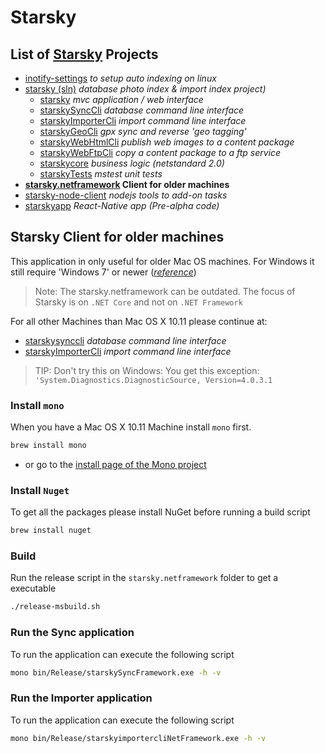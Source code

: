 # Starsky
## List of [Starsky](../readme.md) Projects
 * [inotify-settings](../inotify-settings/readme.md) _to setup auto indexing on linux_
 * [starsky (sln)](../starsky/readme.md) _database photo index & import index project)_
    * [starsky](../starsky/starsky/readme.md)  _mvc application / web interface_
    * [starskySyncCli](../starsky/starskysynccli/readme.md)  _database command line interface_
    * [starskyImporterCli](../starsky/starskyimportercli/readme.md)  _import command line interface_
    * [starskyGeoCli](../starsky/starskygeocli/readme.md)  _gpx sync and reverse 'geo tagging'_
    * [starskyWebHtmlCli](../starsky/starskywebhtmlcli/readme.md)  _publish web images to a content package_
    * [starskyWebFtpCli](../starsky/starskywebftpcli/readme.md)  _copy a content package to a ftp service_
    * [starskycore](../starsky/starskycore/readme.md) _business logic (netstandard 2.0)_
    * [starskyTests](../starsky/starskyTests/readme.md)  _mstest unit tests_
 * __[starsky.netframework](../starsky.netframework/readme.md) Client for older machines__
 * [starsky-node-client](../starsky-node-client/readme.md) _nodejs tools to add-on tasks_
 * [starskyapp](../starskyapp/readme.md) _React-Native app (Pre-alpha code)_

## Starsky Client for older machines

This application in only useful for older Mac OS machines. For Windows it still require 'Windows 7' or newer (_[reference](https://docs.microsoft.com/en-us/dotnet/framework/get-started/system-requirements)_)

> Note: The starsky.netframework can be outdated. The focus of Starsky is on `.NET Core` and not on `.NET Framework`

For all other Machines than Mac OS X 10.11 please continue at:
- [starskysynccli](../starsky/starskysynccli/readme.md)  _database command line interface_
- [starskyImporterCli](../starsky/starskyimportercli/readme.md)  _import command line interface_

> TIP: Don't try this on Windows: You get this exception: `'System.Diagnostics.DiagnosticSource, Version=4.0.3.1`


### Install `mono`
When you have a Mac OS X 10.11 Machine install `mono` first.

```sh
brew install mono
```

- or go to the [install page of the Mono project](https://www.mono-project.com/docs/getting-started/install/mac/)  

### Install `Nuget`

To get all the packages please install NuGet before running a build script

```sh
brew install nuget
```


### Build

Run the release script in the `starsky.netframework` folder to get a executable  

```sh
./release-msbuild.sh
```


### Run the Sync application
To run the application can execute the following script
```sh
mono bin/Release/starskySyncFramework.exe -h -v
```

### Run the Importer application

To run the application can execute the following script
```sh
mono bin/Release/starskyimportercliNetFramework.exe -h -v
```
